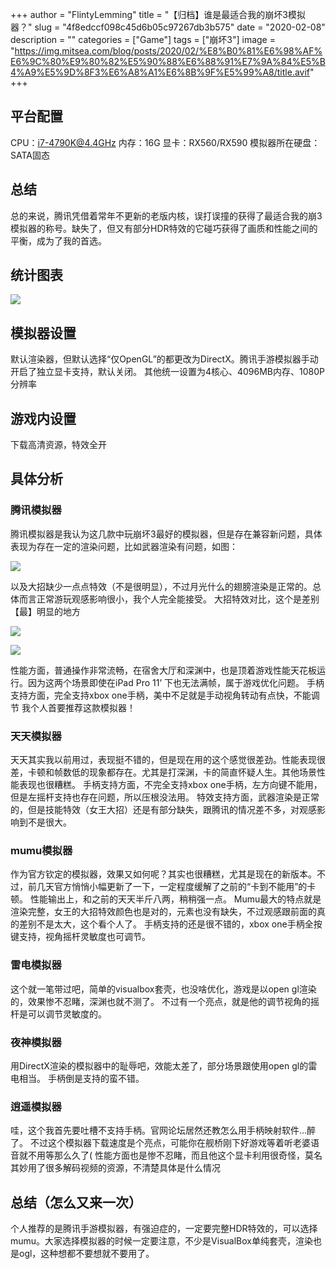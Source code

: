 +++
author = "FlintyLemming"
title = "【归档】谁是最适合我的崩坏3模拟器？"
slug = "4f8edccf098c45d6b05c97267db3b575"
date = "2020-02-08"
description = ""
categories = ["Game"]
tags = ["崩坏3"]
image = "https://img.mitsea.com/blog/posts/2020/02/%E8%B0%81%E6%98%AF%E6%9C%80%E9%80%82%E5%90%88%E6%88%91%E7%9A%84%E5%B4%A9%E5%9D%8F3%E6%A8%A1%E6%8B%9F%E5%99%A8/title.avif"
+++

## 平台配置

CPU：i7-4790K@4.4GHz
内存：16G
显卡：RX560/RX590
模拟器所在硬盘：SATA固态

## 总结

总的来说，腾讯凭借着常年不更新的老版内核，误打误撞的获得了最适合我的崩3模拟器的称号。缺失了，但又有部分HDR特效的它碰巧获得了画质和性能之间的平衡，成为了我的首选。

## 统计图表

![](https://img.mitsea.com/blog/posts/2020/02/%E8%B0%81%E6%98%AF%E6%9C%80%E9%80%82%E5%90%88%E6%88%91%E7%9A%84%E5%B4%A9%E5%9D%8F3%E6%A8%A1%E6%8B%9F%E5%99%A8/4.avif)

## 模拟器设置

默认渲染器，但默认选择“仅OpenGL”的都更改为DirectX。腾讯手游模拟器手动开启了独立显卡支持，默认关闭。
其他统一设置为4核心、4096MB内存、1080P分辨率

## 游戏内设置

下载高清资源，特效全开

## 具体分析

### 腾讯模拟器

腾讯模拟器是我认为这几款中玩崩坏3最好的模拟器，但是存在兼容新问题，具体表现为存在一定的渲染问题，比如武器渲染有问题，如图：

![](https://img.mitsea.com/blog/posts/2020/02/%E8%B0%81%E6%98%AF%E6%9C%80%E9%80%82%E5%90%88%E6%88%91%E7%9A%84%E5%B4%A9%E5%9D%8F3%E6%A8%A1%E6%8B%9F%E5%99%A8/1.avif)

以及大招缺少一点点特效（不是很明显），不过月光什么的翅膀渲染是正常的。总体而言正常游玩观感影响很小，我个人完全能接受。
大招特效对比，这个是差别【最】明显的地方

![](https://img.mitsea.com/blog/posts/2020/02/%E8%B0%81%E6%98%AF%E6%9C%80%E9%80%82%E5%90%88%E6%88%91%E7%9A%84%E5%B4%A9%E5%9D%8F3%E6%A8%A1%E6%8B%9F%E5%99%A8/2.avif)

![](https://img.mitsea.com/blog/posts/2020/02/%E8%B0%81%E6%98%AF%E6%9C%80%E9%80%82%E5%90%88%E6%88%91%E7%9A%84%E5%B4%A9%E5%9D%8F3%E6%A8%A1%E6%8B%9F%E5%99%A8/3.avif)

性能方面，普通操作非常流畅，在宿舍大厅和深渊中，也是顶着游戏性能天花板运行。因为这两个场景即使在iPad Pro 11’ 下也无法满帧，属于游戏优化问题。
手柄支持方面，完全支持xbox one手柄，美中不足就是手动视角转动有点快，不能调节
我个人首要推荐这款模拟器！

### 天天模拟器

天天其实我以前用过，表现挺不错的，但是现在用的这个感觉很差劲。性能表现很差，卡顿和帧数低的现象都存在。尤其是打深渊，卡的简直怀疑人生。其他场景性能表现也很糟糕。
手柄支持方面，不完全支持xbox one手柄，左方向键不能用，但是左摇杆支持也存在问题，所以压根没法用。
特效支持方面，武器渲染是正常的，但是技能特效（女王大招）还是有部分缺失，跟腾讯的情况差不多，对观感影响到不是很大。

### mumu模拟器

作为官方钦定的模拟器，效果又如何呢？其实也很糟糕，尤其是现在的新版本。不过，前几天官方悄悄小幅更新了一下，一定程度缓解了之前的“卡到不能用”的卡顿。
性能输出上，和之前的天天半斤八两，稍稍强一点。
Mumu最大的特点就是渲染完整，女王的大招特效颜色也是对的，元素也没有缺失，不过观感跟前面的真的差别不是太大，这个看个人了。
手柄支持的还是很不错的，xbox one手柄全按键支持，视角摇杆灵敏度也可调节。

### 雷电模拟器

这个就一笔带过吧，简单的visualbox套壳，也没啥优化，游戏是以open gl渲染的，效果惨不忍睹，深渊也就不测了。
不过有一个亮点，就是他的调节视角的摇杆是可以调节灵敏度的。

### 夜神模拟器

用DirectX渲染的模拟器中的耻辱吧，效能太差了，部分场景跟使用open gl的雷电相当。
手柄倒是支持的蛮不错。

### 逍遥模拟器

哇，这个我首先要吐槽不支持手柄。官网论坛居然还教怎么用手柄映射软件…醉了。
不过这个模拟器下载速度是个亮点，可能你在舰桥刚下好游戏等着听老婆语音就不用等那么久了(
性能方面也是惨不忍睹，而且他这个显卡利用很奇怪，莫名其妙用了很多解码视频的资源，不清楚具体是什么情况

## 总结（怎么又来一次）

个人推荐的是腾讯手游模拟器，有强迫症的，一定要完整HDR特效的，可以选择mumu。大家选择模拟器的时候一定要注意，不少是VisualBox单纯套壳，渲染也是ogl，这种想都不要想就不要用了。